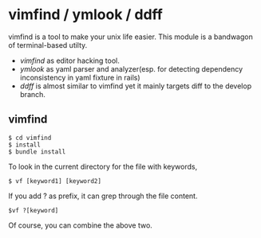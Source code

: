 # vimfind / ymlook / ddff

vimfind is a tool to make your unix life easier.
This module is a bandwagon of terminal-based utilty.

- *vimfind* as editor hacking tool. 
- *ymlook* as yaml parser and analyzer(esp. for detecting dependency inconsistency in yaml fixture in rails)
- *ddff* is almost similar to vimfind yet it mainly targets diff to the develop branch.

## vimfind

```
$ cd vimfind
$ install
$ bundle install
```

To look in the current directory for the file with keywords,

```
$ vf [keyword1] [keyword2]
```

If you add ? as prefix, it can grep through the file content.
```
$vf ?[keyword]
```

Of course, you can combine the above two.


